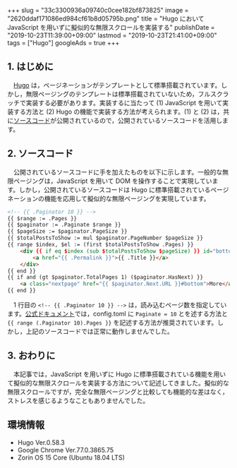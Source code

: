 +++
slug = "33c3300936a09740c0cee182bf873825"
image = "2620ddaf171086ed984cf61b8d05795b.png"
title = "Hugo において JavaScript を用いずに擬似的な無限スクロールを実装する"
publishDate = "2019-10-23T11:39:00+09:00"
lastmod = "2019-10-23T21:41:00+09:00"
tags = ["Hugo"]
googleAds = true
+++

## 1. はじめに

　[Hugo](https://gohugo.io/) は，ページネーションがテンプレートとして標準搭載されています。しかし，無限ページングのテンプレートは標準搭載されていないため，フルスクラッチで実装する必要があります。実装するに当たって (1) JavaScript を用いて実装する方法と (2) Hugo の機能で実装する方法が考えられます。(1) と (2) は，共に[ソースコード](https://mikeroibu.com/post/hugo-infinite-scrolling/)が公開されているので，公開されているソースコードを活用します。

## 2. ソースコード

　公開されているソースコードに手を加えたものを以下に示します。一般的な無限ページングは，JavaScript を用いて DOM を操作することで実現しています。しかし，公開されているソースコードは Hugo に標準搭載されているページネーションの機能を応用して擬似的な無限ページングを実現しています。

```HTML
<!-- {{ .Paginator 10 }} -->
{{ $range := .Pages }}
{{ $paginator := .Paginate $range }}
{{ $pageSize := $paginator.PageSize }}
{{ $totalPostsToShow := mul $paginator.PageNumber $pageSize }}
{{ range $index, $el := (first $totalPostsToShow .Pages) }}
	<div {{ if eq $index (sub $totalPostsToShow $pageSize) }} id="bottom" {{ end }}>
		<a href="{{ .Permalink }}">{{ .Title }}</a>
	</div>
{{ end }}
{{ if and (gt $paginator.TotalPages 1) ($paginator.HasNext) }}
	<a class="nextpage" href="{{ $paginator.Next.URL }}#bottom">More</a>
{{ end }}
```

　1 行目の `<!-- {{ .Paginator 10 }} -->` は，読み込むページ数を指定しています。[公式ドキュメント](https://gohugo.io/templates/pagination/)では，config.toml に `Paginate = 10` とを述する方法と `{{ range (.Paginator 10).Pages }}` を記述する方法が推奨されています。しかし，上記のソースコードでは正常に動作しませんでした。

## 3. おわりに

　本記事では，JavaScript を用いずに Hugo に標準搭載されている機能を用いて擬似的な無限スクロールを実装する方法について記述してきました。擬似的な無限スクロールですが，完全な無限ページングと比較しても機能的な差はなく，ストレスを感じるようなこともありませんでした。

## 環境情報

 * Hugo Ver.0.58.3
 * Google Chrome Ver.77.0.3865.75
 * Zorin OS 15 Core (Ubuntu 18.04 LTS)